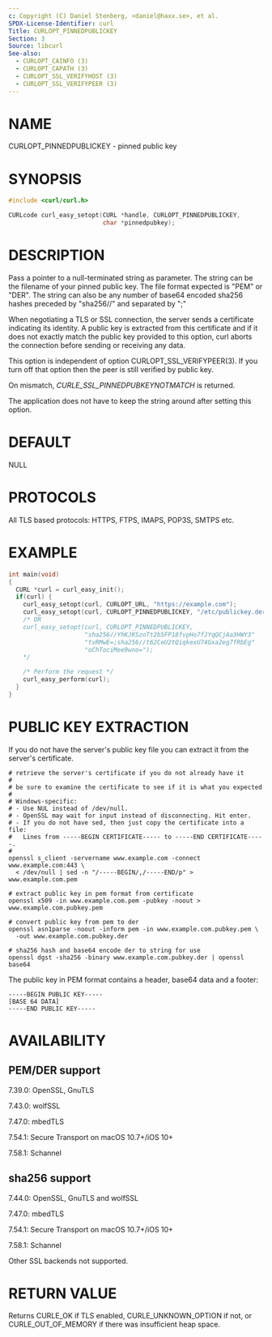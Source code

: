 ```yaml
---
c: Copyright (C) Daniel Stenberg, <daniel@haxx.se>, et al.
SPDX-License-Identifier: curl
Title: CURLOPT_PINNEDPUBLICKEY
Section: 3
Source: libcurl
See-also:
  - CURLOPT_CAINFO (3)
  - CURLOPT_CAPATH (3)
  - CURLOPT_SSL_VERIFYHOST (3)
  - CURLOPT_SSL_VERIFYPEER (3)
---
```


# NAME

CURLOPT_PINNEDPUBLICKEY - pinned public key

# SYNOPSIS

~~~c
#include <curl/curl.h>

CURLcode curl_easy_setopt(CURL *handle, CURLOPT_PINNEDPUBLICKEY,
                          char *pinnedpubkey);
~~~

# DESCRIPTION

Pass a pointer to a null-terminated string as parameter. The string can be the
filename of your pinned public key. The file format expected is "PEM" or
"DER". The string can also be any number of base64 encoded sha256 hashes
preceded by "sha256//" and separated by ";"

When negotiating a TLS or SSL connection, the server sends a certificate
indicating its identity. A public key is extracted from this certificate and
if it does not exactly match the public key provided to this option, curl
aborts the connection before sending or receiving any data.

This option is independent of option CURLOPT_SSL_VERIFYPEER(3). If you turn
off that option then the peer is still verified by public key.

On mismatch, *CURLE_SSL_PINNEDPUBKEYNOTMATCH* is returned.

The application does not have to keep the string around after setting this
option.

# DEFAULT

NULL

# PROTOCOLS

All TLS based protocols: HTTPS, FTPS, IMAPS, POP3S, SMTPS etc.

# EXAMPLE

~~~c
int main(void)
{
  CURL *curl = curl_easy_init();
  if(curl) {
    curl_easy_setopt(curl, CURLOPT_URL, "https://example.com");
    curl_easy_setopt(curl, CURLOPT_PINNEDPUBLICKEY, "/etc/publickey.der");
    /* OR
    curl_easy_setopt(curl, CURLOPT_PINNEDPUBLICKEY,
                     "sha256//YhKJKSzoTt2b5FP18fvpHo7fJYqQCjAa3HWY3"
                     "tvRMwE=;sha256//t62CeU2tQiqkexU74Gxa2eg7fRbEg"
                     "oChTociMee9wno=");
    */

    /* Perform the request */
    curl_easy_perform(curl);
  }
}
~~~

# PUBLIC KEY EXTRACTION

If you do not have the server's public key file you can extract it from the
server's certificate.
~~~
# retrieve the server's certificate if you do not already have it
#
# be sure to examine the certificate to see if it is what you expected
#
# Windows-specific:
# - Use NUL instead of /dev/null.
# - OpenSSL may wait for input instead of disconnecting. Hit enter.
# - If you do not have sed, then just copy the certificate into a file:
#   Lines from -----BEGIN CERTIFICATE----- to -----END CERTIFICATE-----.
#
openssl s_client -servername www.example.com -connect www.example.com:443 \
  < /dev/null | sed -n "/-----BEGIN/,/-----END/p" > www.example.com.pem

# extract public key in pem format from certificate
openssl x509 -in www.example.com.pem -pubkey -noout > www.example.com.pubkey.pem

# convert public key from pem to der
openssl asn1parse -noout -inform pem -in www.example.com.pubkey.pem \
  -out www.example.com.pubkey.der

# sha256 hash and base64 encode der to string for use
openssl dgst -sha256 -binary www.example.com.pubkey.der | openssl base64
~~~

The public key in PEM format contains a header, base64 data and a
footer:
~~~
-----BEGIN PUBLIC KEY-----
[BASE 64 DATA]
-----END PUBLIC KEY-----
~~~

# AVAILABILITY

## PEM/DER support

7.39.0: OpenSSL, GnuTLS

7.43.0: wolfSSL

7.47.0: mbedTLS

7.54.1: Secure Transport on macOS 10.7+/iOS 10+

7.58.1: Schannel

## sha256 support

7.44.0: OpenSSL, GnuTLS and wolfSSL

7.47.0: mbedTLS

7.54.1: Secure Transport on macOS 10.7+/iOS 10+

7.58.1: Schannel

Other SSL backends not supported.

# RETURN VALUE

Returns CURLE_OK if TLS enabled, CURLE_UNKNOWN_OPTION if not, or
CURLE_OUT_OF_MEMORY if there was insufficient heap space.

